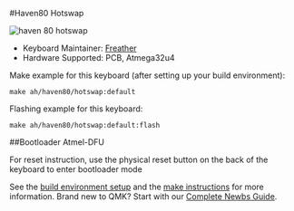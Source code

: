 #Haven80 Hotswap

![haven 80 hotswap](https://i.imgur.com/lXKf8Cih.png)


* Keyboard Maintainer: [Freather](https://github.com/CMMS-Freather)
* Hardware Supported: PCB, Atmega32u4

Make example for this keyboard (after setting up your build environment):

    make ah/haven80/hotswap:default

Flashing example for this keyboard:

    make ah/haven80/hotswap:default:flash

##Bootloader Atmel-DFU

For reset instruction, use the physical reset button on the back of the keyboard to enter bootloader mode

See the [build environment setup](https://docs.qmk.fm/#/getting_started_build_tools) and the [make instructions](https://docs.qmk.fm/#/getting_started_make_guide) for more information. Brand new to QMK? Start with our [Complete Newbs Guide](https://docs.qmk.fm/#/newbs).
